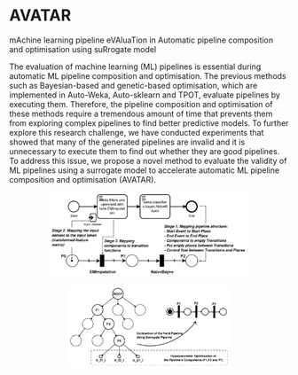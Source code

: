 # AVATAR
mAchine learning pipeline eVAluaTion in Automatic pipeline composition and optimisation using suRrogate model 

The evaluation of machine learning (ML) pipelines is essential during automatic ML pipeline composition and optimisation. The previous methods such as Bayesian-based and genetic-based optimisation, which are implemented in Auto-Weka, Auto-sklearn and TPOT, evaluate pipelines by executing them. Therefore, the pipeline composition and optimisation of these methods require a tremendous amount of time that prevents them from exploring complex pipelines to find better predictive models. 
To further explore this research challenge, we have conducted experiments that showed that many of the generated pipelines are invalid and it is unnecessary to execute them to find out whether they are good pipelines.    
To address this issue, we propose a novel method to evaluate the validity of ML pipelines using a surrogate model to accelerate automatic ML pipeline composition and optimisation (AVATAR). 


<p align="center">
   <img src="https://github.com/UTS-AAi/AVATAR/blob/master/docs/images/mapping_surrogate.png" height=150 />
</p>


<p align="center">
   <img src="https://github.com/UTS-AAi/AVATAR/blob/master/docs/images/illustrate_pipeline_construction.png" height=150 />
</p>
